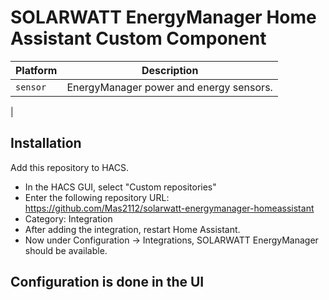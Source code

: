 # SOLARWATT EnergyManager Home Assistant Custom Component

| Platform        | Description                         |
| --------------- | ----------------------------------- |
| `sensor`        | EnergyManager power and energy sensors.
|


## Installation

Add this repository to HACS.
* In the HACS GUI, select "Custom repositories"
* Enter the following repository URL: https://github.com/Mas2112/solarwatt-energymanager-homeassistant
* Category: Integration
* After adding the integration, restart Home Assistant.
* Now under Configuration -> Integrations, SOLARWATT EnergyManager should be available.

## Configuration is done in the UI


